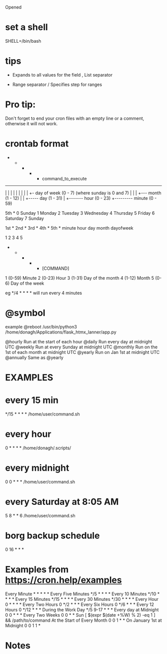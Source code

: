 Opened
# set a shell
SHELL=/bin/bash

# tips

* Expands to all values for the field
, List separator
- Range separator
/ Specifies step for ranges

# Pro tip: 
Don't forget to end your cron files with an empty line or a comment, otherwise it will not work.

# crontab format
* * * * *  command_to_execute
- - - - -
| | | | |
| | | | +- day of week (0 - 7) (where sunday is 0 and 7)
| | | +--- month (1 - 12)
| | +----- day (1 - 31)
| +------- hour (0 - 23)
+--------- minute (0 - 59)

5th *
0 Sunday
1 Monday
2 Tuesday
3 Wednesday
4 Thursday
5 Friday
6 Saturday
7 Sunday

1st *   2nd *   3rd *   4th *   5th *
minute  hour    day     month   dayofweek


1   2   3   4   5
* 	* 	* 	* 	* 	[COMMAND]

1 (0-59) 	Minute
2 (0-23) 	Hour
3 (1-31) 	Day of the month
4 (1-12) 	Month
5 (0-6) 	Day of the week

eg
*/4 * * * * <command> will run <command> every 4 minutes

# @symbol

example
@reboot /usr/bin/python3 /home/donagh/Applications/flask_htmx_lanner/app.py

@hourly Run at the start of each hour
@daily Run every day at midnight UTC
@weekly Run at every Sunday at midnight UTC
@monthly Run on the 1st of each month at midnight UTC
@yearly Run on Jan 1st at midnight UTC
@annually Same as @yearly

# EXAMPLES
# every 15 min
*/15 * * * * /home/user/command.sh

# every hour
0 * * * * /home/donagh/.scripts/

# every midnight
0 0 * * * /home/user/command.sh

# every Saturday at 8:05 AM
5 8 * * 6 /home/user/command.sh

# borg backup schedule
0 16 * * * 

# Examples from https://cron.help/examples

Every Minute * * * * *
Every Five Minutes */5 * * * *
Every 10 Minutes */10 * * * *
Every 15 Minutes */15 * * * *
Every 30 Minutes */30 * * * *
Every Hour 0 * * * *
Every Two Hours 0 */2 * * *
Every Six Hours 0 */6 * * *
Every 12 Hours 0 */12 * * *
During the Work Day */5 9-17 * * *
Every day at Midnight 0 0 * * *
Every Two Weeks 0 0 * * Sun [ $(expr $(date +%W) % 2) -eq 1 ] && /path/to/command
At the Start of Every Month 0 0 1 * *
On January 1st at Midnight 0 0 1 1 *



# Notes




